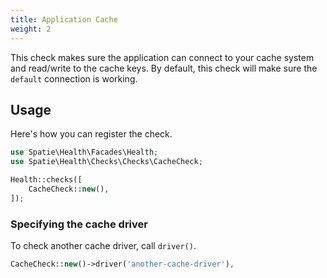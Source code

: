 ```yaml
---
title: Application Cache
weight: 2
---
```


This check makes sure the application can connect to your cache system and read/write to the cache keys. By default, this check will make sure the `default` connection is working.

## Usage

Here's how you can register the check.

```php
use Spatie\Health\Facades\Health;
use Spatie\Health\Checks\Checks\CacheCheck;

Health::checks([
    CacheCheck::new(),
]);
```


### Specifying the cache driver

To check another cache driver, call `driver()`.

```php
CacheCheck::new()->driver('another-cache-driver'),
```
